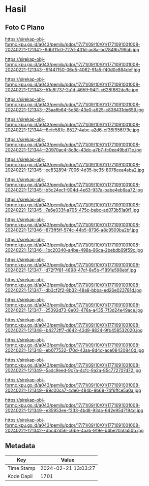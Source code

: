 # Hasil

## Foto C Plano

https://sirekap-obj-formc.kpu.go.id/a043/pemilu/pdpr/17/71/09/10/01/1771091001008-20240221-121341--9db111c0-727d-431d-ac8a-bd7849b799ab.jpg

https://sirekap-obj-formc.kpu.go.id/a043/pemilu/pdpr/17/71/09/10/01/1771091001008-20240221-121343--9f447f50-06d5-4062-91a5-f40d0e864def.jpg

https://sirekap-obj-formc.kpu.go.id/a043/pemilu/pdpr/17/71/09/10/01/1771091001008-20240221-121343--51c8f737-2a1d-4659-94f1-c628f862da9c.jpg

https://sirekap-obj-formc.kpu.go.id/a043/pemilu/pdpr/17/71/09/10/01/1771091001008-20240221-121343--25aa6b64-5d58-43e0-a625-c838431de659.jpg

https://sirekap-obj-formc.kpu.go.id/a043/pemilu/pdpr/17/71/09/10/01/1771091001008-20240221-121344--8efc587e-8527-4abc-a2d6-cf36f956f79e.jpg

https://sirekap-obj-formc.kpu.go.id/a043/pemilu/pdpr/17/71/09/10/01/1771091001008-20240221-121344--20970ac4-8c8c-43dc-a7b7-fc0ee49bd71e.jpg

https://sirekap-obj-formc.kpu.go.id/a043/pemilu/pdpr/17/71/09/10/01/1771091001008-20240221-121345--ec832894-7006-4d35-bc35-8078eea4aba2.jpg

https://sirekap-obj-formc.kpu.go.id/a043/pemilu/pdpr/17/71/09/10/01/1771091001008-20240221-121345--b5c24ec1-904d-4e63-937a-babe4eb6aa72.jpg

https://sirekap-obj-formc.kpu.go.id/a043/pemilu/pdpr/17/71/09/10/01/1771091001008-20240221-121345--7e6e033f-a705-475c-bebc-ad073b51a0f1.jpg

https://sirekap-obj-formc.kpu.go.id/a043/pemilu/pdpr/17/71/09/10/01/1771091001008-20240221-121346--873ff5ff-574c-44b5-8736-a8c9509ba2bf.jpg

https://sirekap-obj-formc.kpu.go.id/a043/pemilu/pdpr/17/71/09/10/01/1771091001008-20240221-121346--1bc20340-a4be-498a-96ca-2bebdb69f59c.jpg

https://sirekap-obj-formc.kpu.go.id/a043/pemilu/pdpr/17/71/09/10/01/1771091001008-20240221-121347--d72f7f81-4898-47cf-8e5b-f1891e598ebf.jpg

https://sirekap-obj-formc.kpu.go.id/a043/pemilu/pdpr/17/71/09/10/01/1771091001008-20240221-121347--db3cf2f2-8b32-48a8-bbba-ed26e023781d.jpg

https://sirekap-obj-formc.kpu.go.id/a043/pemilu/pdpr/17/71/09/10/01/1771091001008-20240221-121347--25392d73-8e03-476a-a435-7f3d24e49ace.jpg

https://sirekap-obj-formc.kpu.go.id/a043/pemilu/pdpr/17/71/09/10/01/1771091001008-20240221-121348--b4272ff7-d642-43d9-8824-9fb458532020.jpg

https://sirekap-obj-formc.kpu.go.id/a043/pemilu/pdpr/17/71/09/10/01/1771091001008-20240221-121348--eb077532-170d-43aa-8d4d-ace08420840d.jpg

https://sirekap-obj-formc.kpu.go.id/a043/pemilu/pdpr/17/71/09/10/01/1771091001008-20240221-121349--5adc9eed-9c7a-4cfc-9a2a-85c772707d72.jpg

https://sirekap-obj-formc.kpu.go.id/a043/pemilu/pdpr/17/71/09/10/01/1771091001008-20240221-121349--99c00ca7-4de6-484b-9b69-74f6ffce5a0a.jpg

https://sirekap-obj-formc.kpu.go.id/a043/pemilu/pdpr/17/71/09/10/01/1771091001008-20240221-121349--e35953ee-f233-4bd8-93da-642e95d7194d.jpg

https://sirekap-obj-formc.kpu.go.id/a043/pemilu/pdpr/17/71/09/10/01/1771091001008-20240221-121342--dbc42d56-c6be-4aab-919e-b4be20a0a50b.jpg


## Metadata

| Key        | Value               |
| ---------- | ------------------- |
| Time Stamp | 2024-02-21 13:03:27 |
| Kode Dapil | 1701                |



